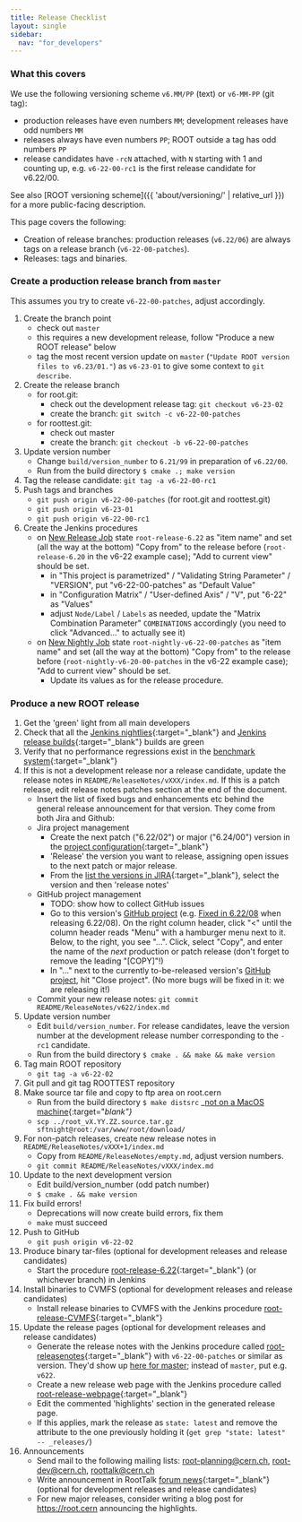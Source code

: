 ```yaml
---
title: Release Checklist
layout: single
sidebar:
  nav: "for_developers"
---
```


### What this covers

We use the following versioning scheme `v6.MM/PP` (text) or `v6-MM-PP` (git tag):
  - production releases have even numbers `MM`; development releases have odd numbers `MM`
  - releases always have even numbers `PP`; ROOT outside a tag has odd numbers `PP`
  - release candidates have `-rcN` attached, with `N` starting with 1 and counting up, e.g. `v6-22-00-rc1` is the first release candidate for v6.22/00.

See also [ROOT versioning scheme]({{ 'about/versioning/' | relative_url }}) for a more public-facing description.

This page covers the following:
- Creation of release branches: production releases (`v6.22/06`) are always tags on a release branch (`v6-22-00-patches`).
- Releases: tags and binaries.

### Create a production release branch from `master`

This assumes you try to create `v6-22-00-patches`, adjust accordingly.

  1. Create the branch point
      - check out `master`
      - this requires a new development release, follow "Produce a new ROOT release" below
      - tag the most recent version update on `master` (`"Update ROOT version files to v6.23/01."`) as `v6-23-01` to give some context to `git describe`.
  1. Create the release branch
      - for root.git:
        * check out the development release tag: `git checkout v6-23-02`
        * create the branch: `git switch -c v6-22-00-patches`
      - for roottest.git:
        * check out master
        * create the branch: `git checkout -b v6-22-00-patches`
  1. Update version number
      - Change `build/version_number` to `6.21/99` in preparation of `v6.22/00`.
      - Run from the build directory `$ cmake .; make version`
  1. Tag the release candidate: `git tag -a v6-22-00-rc1`
  1. Push tags and branches
      - `git push origin v6-22-00-patches` (for root.git and roottest.git)
      - `git push origin v6-23-01`
      - `git push origin v6-22-00-rc1`
  1. Create the Jenkins procedures
      - on [New Release Job](https://lcgapp-services.cern.ch/root-jenkins/view/Releases/newJob) state `root-release-6.22` as "item name" and set (all the way at the bottom) "Copy from" to the release before (`root-release-6.20` in the v6-22 example case); "Add to current view" should be set.
        * in "This project is parametrized" / "Validating String Parameter" / "VERSION", put "v6-22-00-patches" as "Default Value"
        * in "Configuration Matrix" / "User-defined Axis" / "V", put "6-22" as "Values"
        * adjust `Node/Label` / `Labels` as needed, update the "Matrix Combination Parameter" `COMBINATIONS` accordingly (you need to click "Advanced..." to actually see it)
      - on [New Nightly Job](https://lcgapp-services.cern.ch/root-jenkins/view/ROOT%20Nightly/newJob) state `root-nightly-v6-22-00-patches` as "item name" and set (all the way at the bottom) "Copy from" to the release before (`root-nightly-v6-20-00-patches` in the v6-22 example case); "Add to current view" should be set.
        * Update its values as for the release procedure.

### Produce a new ROOT release

  1. Get the 'green' light from all main developers
  1. Check that all the [Jenkins nightlies](https://lcgapp-services.cern.ch/root-jenkins/view/ROOT%20Nightly/){:target="_blank"} and [Jenkins release builds](https://lcgapp-services.cern.ch/root-jenkins/view/Releases/){:target="_blank"} builds are green
  1. Verify that no performance regressions exist in the [benchmark system](https://rootbnch-grafana-test.cern.ch/){:target="_blank"}
  1. If this is not a development release nor a release candidate, update the release notes in `README/ReleaseNotes/vXXX/index.md`. If this is a patch release, edit release notes patches section at the end of the document.
      - Insert the list of fixed bugs and enhancements etc behind the general release announcement for that version. They come from both Jira and Github:
      - Jira project management
        * Create the next patch ("6.22/02") or major ("6.24/00") version in the [project configuration](https://sft.its.cern.ch/jira/plugins/servlet/project-config/ROOT/versions){:target="_blank"}
        * 'Release' the version you want to release, assigning open issues to the next patch or major release.
        * From the [list the versions in JIRA](https://sft.its.cern.ch/jira/projects/ROOT?selectedItem=com.atlassian.jira.jira-projects-plugin:release-page&status=released){:target="_blank"}, select the version and then 'release notes'
      - GitHub project management
        * TODO: show how to collect GitHub issues
        * Go to this version's [GitHub project](https://github.com/root-project/root/projects/) (e.g. [Fixed in 6.22/08](https://github.com/root-project/root/projects/10) when releasing 6.22/08). On the right column header, click "<" until the column header reads "Menu" with a hamburger menu next to it. Below, to the right, you see "...". Click, select "Copy", and enter the name of the *next* production or patch release (don't forget to remove the leading "[COPY]"!)
        * In "..." next to the currently to-be-released version's [GitHub project](https://github.com/root-project/root/projects/), hit "Close project". (No more bugs will be fixed in it: we are releasing it!)
      - Commit your new release notes: `git commit README/ReleaseNotes/v622/index.md`
  1. Update version number
      - Edit `build/version_number`. For release candidates, leave the version number at the development release number corresponding to the `-rc1` candidate.
      - Run from the build directory `$ cmake . && make && make version`
  1. Tag main ROOT repository
      - `git tag -a v6-22-02`
  1. Git pull and git tag ROOTTEST repository
  1. Make source tar file and copy to ftp area on root.cern
      - Run from the build directory `$ make distsrc` _[not on a MacOS machine](https://superuser.com/questions/318809/linux-os-x-tar-incompatibility-tarballs-created-on-os-x-give-errors-when-unt){:target="_blank"}_
      - `scp ../root_vX.YY.ZZ.source.tar.gz sftnight@root:/var/www/root/download/`
  1. For non-patch releases, create new release notes in `README/ReleaseNotes/vXXX+1/index.md`
      - Copy from `README/ReleaseNotes/empty.md`, adjust version numbers.
      - `git commit README/ReleaseNotes/vXXX/index.md`
  1. Update to the next development version
      - Edit build/version_number (odd patch number)
      - `$ cmake . && make version`
  1. Fix build errors!
      - Deprecations will now create build errors, fix them
      - `make` must succeed
  1. Push to GitHub
      - `git push origin v6-22-02`
  1. Produce binary tar-files (optional for development releases and release candidates)
      - Start the procedure [root-release-6.22](https://lcgapp-services.cern.ch/root-jenkins/job/root-release-6.22/){:target="_blank"} (or whichever branch) in Jenkins
  1. Install binaries to CVMFS (optional for development releases and release candidates)
      - Install release binaries to CVMFS with the Jenkins procedure [root-release-CVMFS](https://lcgapp-services.cern.ch/root-jenkins/job/root-release-CVMFS/){:target="_blank"}
  1. Update the release pages (optional for development releases and release candidates)
      - Generate the release notes with the Jenkins procedure called [root-releasenotes](https://lcgapp-services.cern.ch/root-jenkins/job/root-releasenotes/){:target="_blank"} with `v6-22-00-patches` or similar as version. They'd show up [here for master](https://root.cern/doc/master/release-notes.html); instead of `master`, put e.g. `v622`.
      - Create a new release web page with the Jenkins procedure called [root-release-webpage](https://lcgapp-services.cern.ch/root-jenkins/job/root-release-webpage/){:target="_blank"}
      - Edit the commented 'highlights' section in the generated release page.
      - If this applies, mark the release as `state: latest` and remove the attribute to the one previously holding it (`get grep "state: latest" -- _releases/`)
  1. Announcements
      - Send mail to the following mailing lists: root-planning@cern.ch, root-dev@cern.ch, roottalk@cern.ch
      - Write announcement in RootTalk [forum news](https://root-forum.cern.ch/c/news){:target="_blank"} (optional for development releases and release candidates)
      - For new major releases, consider writing a blog post for https://root.cern announcing the highlights.
